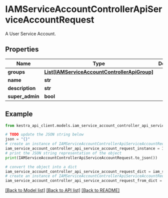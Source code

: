 # IAMServiceAccountControllerApiServiceAccountRequest

A User Service Account.

## Properties

Name | Type | Description | Notes
------------ | ------------- | ------------- | -------------
**groups** | [**List[IAMServiceAccountControllerApiGroup]**](IAMServiceAccountControllerApiGroup.md) |  | 
**name** | **str** |  | 
**description** | **str** |  | 
**super_admin** | **bool** |  | 

## Example

```python
from kestra_api_client.models.iam_service_account_controller_api_service_account_request import IAMServiceAccountControllerApiServiceAccountRequest

# TODO update the JSON string below
json = "{}"
# create an instance of IAMServiceAccountControllerApiServiceAccountRequest from a JSON string
iam_service_account_controller_api_service_account_request_instance = IAMServiceAccountControllerApiServiceAccountRequest.from_json(json)
# print the JSON string representation of the object
print(IAMServiceAccountControllerApiServiceAccountRequest.to_json())

# convert the object into a dict
iam_service_account_controller_api_service_account_request_dict = iam_service_account_controller_api_service_account_request_instance.to_dict()
# create an instance of IAMServiceAccountControllerApiServiceAccountRequest from a dict
iam_service_account_controller_api_service_account_request_from_dict = IAMServiceAccountControllerApiServiceAccountRequest.from_dict(iam_service_account_controller_api_service_account_request_dict)
```
[[Back to Model list]](../README.md#documentation-for-models) [[Back to API list]](../README.md#documentation-for-api-endpoints) [[Back to README]](../README.md)


